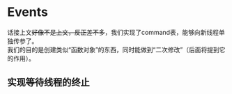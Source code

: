 # Events

话接上文~~好像不是上文，反正差不多~~，我们实现了command表，能够向新线程单独传参了。  
我们的目的是创建类似“函数对象”的东西，同时能做到“二次修改”（后面将提到它的作用）。

## 实现等待线程的终止